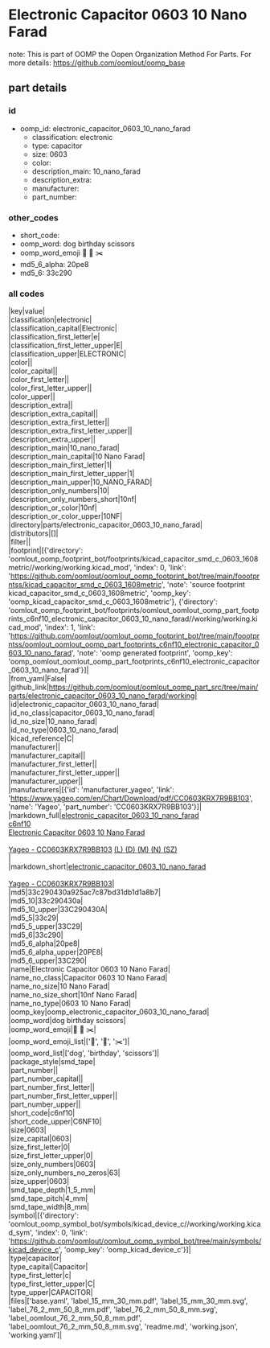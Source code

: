 # Electronic Capacitor 0603 10 Nano Farad  

note: This is part of OOMP the Oopen Organization Method For Parts. For more details: https://github.com/oomlout/oomp_base

##  part details





### id
* oomp_id: electronic_capacitor_0603_10_nano_farad
  * classification: electronic
  * type: capacitor
  * size: 0603
  * color: 
  * description_main: 10_nano_farad
  * description_extra: 
  * manufacturer: 
  * part_number: 

### other_codes
* short_code: 
* oomp_word: dog birthday scissors
* oomp_word_emoji :dog: :birthday: :scissors:
* md5_6_alpha: 20pe8
* md5_6: 33c290

### all codes 
|key|value|  
|classification|electronic|  
|classification_capital|Electronic|  
|classification_first_letter|e|  
|classification_first_letter_upper|E|  
|classification_upper|ELECTRONIC|  
|color||  
|color_capital||  
|color_first_letter||  
|color_first_letter_upper||  
|color_upper||  
|description_extra||  
|description_extra_capital||  
|description_extra_first_letter||  
|description_extra_first_letter_upper||  
|description_extra_upper||  
|description_main|10_nano_farad|  
|description_main_capital|10 Nano Farad|  
|description_main_first_letter|1|  
|description_main_first_letter_upper|1|  
|description_main_upper|10_NANO_FARAD|  
|description_only_numbers|10|  
|description_only_numbers_short|10nf|  
|description_or_color|10nf|  
|description_or_color_upper|10NF|  
|directory|parts/electronic_capacitor_0603_10_nano_farad|  
|distributors|[]|  
|filter||  
|footprint|[{'directory': 'oomlout_oomp_footprint_bot/footprints/kicad_capacitor_smd_c_0603_1608metric//working/working.kicad_mod', 'index': 0, 'link': 'https://github.com/oomlout/oomlout_oomp_footprint_bot/tree/main/foootprntss/kicad_capacitor_smd_c_0603_1608metric', 'note': 'source footprint kicad_capacitor_smd_c_0603_1608metric', 'oomp_key': 'oomp_kicad_capacitor_smd_c_0603_1608metric'}, {'directory': 'oomlout_oomp_footprint_bot/footprints/oomlout_oomlout_oomp_part_footprints_c6nf10_electronic_capacitor_0603_10_nano_farad//working/working.kicad_mod', 'index': 1, 'link': 'https://github.com/oomlout/oomlout_oomp_footprint_bot/tree/main/foootprntss/oomlout_oomlout_oomp_part_footprints_c6nf10_electronic_capacitor_0603_10_nano_farad', 'note': 'oomp generated footprint', 'oomp_key': 'oomp_oomlout_oomlout_oomp_part_footprints_c6nf10_electronic_capacitor_0603_10_nano_farad'}]|  
|from_yaml|False|  
|github_link|https://github.com/oomlout/oomlout_oomp_part_src/tree/main/parts/electronic_capacitor_0603_10_nano_farad/working|  
|id|electronic_capacitor_0603_10_nano_farad|  
|id_no_class|capacitor_0603_10_nano_farad|  
|id_no_size|10_nano_farad|  
|id_no_type|0603_10_nano_farad|  
|kicad_reference|C|  
|manufacturer||  
|manufacturer_capital||  
|manufacturer_first_letter||  
|manufacturer_first_letter_upper||  
|manufacturer_upper||  
|manufacturers|[{'id': 'manufacturer_yageo', 'link': 'https://www.yageo.com/en/Chart/Download/pdf/CC0603KRX7R9BB103', 'name': 'Yageo', 'part_number': 'CC0603KRX7R9BB103'}]|  
|markdown_full|[electronic_capacitor_0603_10_nano_farad](https://github.com/oomlout/oomlout_oomp_part_src/tree/main/parts/electronic_capacitor_0603_10_nano_farad/working)<br>[c6nf10](https://github.com/oomlout/oomlout_oomp_part_src/tree/main/parts/electronic_capacitor_0603_10_nano_farad/working)<br>[Electronic Capacitor 0603 10 Nano Farad](https://github.com/oomlout/oomlout_oomp_part_src/tree/main/parts/electronic_capacitor_0603_10_nano_farad/working)<br><br>[Yageo - CC0603KRX7R9BB103](https://www.yageo.com/en/Chart/Download/pdf/CC0603KRX7R9BB103) [(L)  ](https://www.lcsc.com/search?q=CC0603KRX7R9BB103)[(D)  ](https://www.digikey.com/en/products?keywords=CC0603KRX7R9BB103)[(M)  ](https://www.mouser.com/Search/Refine?Keyword=CC0603KRX7R9BB103)[(N)  ](https://www.newark.com/search?st=CC0603KRX7R9BB103)[(SZ)  ](https://so.szlcsc.com/global.html?k=CC0603KRX7R9BB103)<br>|  
|markdown_short|[electronic_capacitor_0603_10_nano_farad](https://github.com/oomlout/oomlout_oomp_part_src/tree/main/parts/electronic_capacitor_0603_10_nano_farad/working)<br><br>[Yageo - CC0603KRX7R9BB103](https://www.yageo.com/en/Chart/Download/pdf/CC0603KRX7R9BB103)|  
|md5|33c290430a925ac7c87bd31db1d1a8b7|  
|md5_10|33c290430a|  
|md5_10_upper|33C290430A|  
|md5_5|33c29|  
|md5_5_upper|33C29|  
|md5_6|33c290|  
|md5_6_alpha|20pe8|  
|md5_6_alpha_upper|20PE8|  
|md5_6_upper|33C290|  
|name|Electronic Capacitor 0603 10 Nano Farad|  
|name_no_class|Capacitor 0603 10 Nano Farad|  
|name_no_size|10 Nano Farad|  
|name_no_size_short|10nf Nano Farad|  
|name_no_type|0603 10 Nano Farad|  
|oomp_key|oomp_electronic_capacitor_0603_10_nano_farad|  
|oomp_word|dog birthday scissors|  
|oomp_word_emoji|:dog: :birthday: :scissors:|  
|oomp_word_emoji_list|[':dog:', ':birthday:', ':scissors:']|  
|oomp_word_list|['dog', 'birthday', 'scissors']|  
|package_style|smd_tape|  
|part_number||  
|part_number_capital||  
|part_number_first_letter||  
|part_number_first_letter_upper||  
|part_number_upper||  
|short_code|c6nf10|  
|short_code_upper|C6NF10|  
|size|0603|  
|size_capital|0603|  
|size_first_letter|0|  
|size_first_letter_upper|0|  
|size_only_numbers|0603|  
|size_only_numbers_no_zeros|63|  
|size_upper|0603|  
|smd_tape_depth|1_5_mm|  
|smd_tape_pitch|4_mm|  
|smd_tape_width|8_mm|  
|symbol|[{'directory': 'oomlout_oomp_symbol_bot/symbols/kicad_device_c//working/working.kicad_sym', 'index': 0, 'link': 'https://github.com/oomlout/oomlout_oomp_symbol_bot/tree/main/symbols/kicad_device_c', 'oomp_key': 'oomp_kicad_device_c'}]|  
|type|capacitor|  
|type_capital|Capacitor|  
|type_first_letter|c|  
|type_first_letter_upper|C|  
|type_upper|CAPACITOR|  
|files|['base.yaml', 'label_15_mm_30_mm.pdf', 'label_15_mm_30_mm.svg', 'label_76_2_mm_50_8_mm.pdf', 'label_76_2_mm_50_8_mm.svg', 'label_oomlout_76_2_mm_50_8_mm.pdf', 'label_oomlout_76_2_mm_50_8_mm.svg', 'readme.md', 'working.json', 'working.yaml']|  

